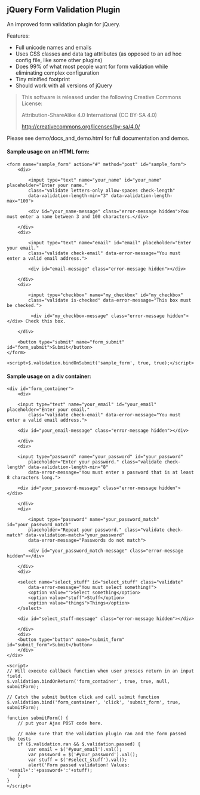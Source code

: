 ## jQuery Form Validation Plugin
 An improved form validation plugin for jQuery.
 
Features:
- Full unicode names and emails
- Uses CSS classes and data tag attributes (as opposed to an ad hoc config file, like some other plugins)
- Does 99% of what most people want for form validation while eliminating complex configuration
- Tiny minified footprint
- Should work with all versions of jQuery

> This software is released under the following Creative Commons License:
>
> Attribution-ShareAlike 4.0 International (CC BY-SA 4.0)
>
> http://creativecommons.org/licenses/by-sa/4.0/

Please see demo/docs_and_demo.html for full documentation and demos.

#### Sample usage on an HTML form:

```
<form name="sample_form" action="#" method="post" id="sample_form">
    <div>

        <input type="text" name="your_name" id="your_name" placeholder="Enter your name."
        class="validate letters-only allow-spaces check-length"
        data-validation-length-min="3" data-validation-length-max="100">

        <div id="your_name-message" class="error-message hidden">You must enter a name between 3 and 100 characters.</div>

    </div>
    <div>

        <input type="text" name="email" id="email" placeholder="Enter your email."
        class="validate check-email" data-error-message="You must enter a valid email address.">

        <div id="email-message" class="error-message hidden"></div>

    </div>
    <div>

        <input type="checkbox" name="my_checkbox" id="my_checkbox"
        class="validate is-checked" data-error-message="This box must be checked.">

         <div id="my_checkbox-message" class="error-message hidden"></div> Check this box.

    </div>

    <button type="submit" name="form_submit" id="form_submit">Submit</button>
</form>

<script>$.validation.bindOnSubmit('sample_form', true, true);</script>
```

#### Sample usage on a div container:

```
<div id="form_container">
    <div>
    
    <input type="text" name="your_email" id="your_email" placeholder="Enter your email."
        class="validate check-email" data-error-message="You must enter a valid email address.">
    
    <div id="your_email-message" class="error-message hidden"></div>
    
    </div>
    <div>
    
    <input type="password" name="your_password" id="your_password"
        placeholder="Enter your password." class="validate check-length" data-validation-length-min="8"
        data-error-message="You must enter a password that is at least 8 characters long.">
    
    <div id="your_password-message" class="error-message hidden"></div>
    
    </div>
    <div>

        <input type="password" name="your_password_match" id="your_password_match"
        placeholder="Repeat your password." class="validate check-match" data-validation-match="your_password"
        data-error-message="Passwords do not match">

        <div id="your_password_match-message" class="error-message hidden"></div>

    </div>
    <div>
    
    <select name="select_stuff" id="select_stuff" class="validate"
        data-error-message="You must select something!">
        <option value="">Select something</option>
        <option value="stuff">Stuff</option>
        <option value="things">Things</option>
    </select>
        
    <div id="select_stuff-message" class="error-message hidden"></div>
    
    </div>
    <div>
    <button type="button" name="submit_form" id="submit_form">Submit</button>
    </div>
</div>

<script>
// Will execute callback function when user presses return in an input field.
$.validation.bindOnReturn('form_container', true, true, null, submitForm);

// Catch the submit button click and call submit function
$.validation.bind('form_container', 'click', 'submit_form', true, submitForm);

function submitForm() {
    // put your Ajax POST code here.
    
    // make sure that the validation plugin ran and the form passed the tests
    if ($.validation.ran && $.validation.passed) {
        var email = $('#your_email').val();
        var password = $('#your_password').val();
        var stuff = $('#select_stuff').val();
        alert('Form passed validation! Values: '+email+':'+password+':'+stuff);
    }
}
</script>
```